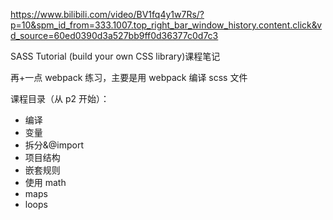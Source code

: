 https://www.bilibili.com/video/BV1fq4y1w7Rs/?p=10&spm_id_from=333.1007.top_right_bar_window_history.content.click&vd_source=60ed0390d3a527bb9ff0d36377c0d7c3

SASS Tutorial (build your own CSS library)课程笔记

再+一点 webpack 练习，主要是用 webpack 编译 scss 文件

课程目录（从 p2 开始）：

- 编译
- 变量
- 拆分&@import
- 项目结构
- 嵌套规则
- 使用 math
- maps
- loops
